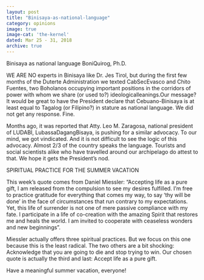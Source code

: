 ```yaml
---
layout: post
title: "Binisaya-as-national-language"
category: opinions
image: true
image-cat: 'the-kernel'
dated: Mar 25 - 31, 2018
archive: true
---
```


Binisaya as national language
BoniQuirog, Ph.D.

WE ARE NO experts in Binisaya like Dr. Jes Tirol, but during the first few months of the Duterte Administration we texted CabSecEvasco and Chito Fuentes, two Boholanos occupying important positions in the corridors of power with whom we share (or used to?) ideologicalleanings.Our message? It would be great to have the President declare that Cebuano-Binisaya is at least equal to Tagalog (or Filipino?) in stature as national language. We did not get any response. Fine.

Months ago, it was reported that Atty. Leo M. Zaragosa, national president of LUDABI, LubassaDagangBisaya, is pushing for a similar advocacy. To our mind, we got vindicated.
And it is not difficult to see the logic of this advocacy. Almost 2/3 of the country speaks the language. Tourists and social scientists alike who have travelled around our archipelago do attest to that. We hope it gets the President’s nod.

SPIRITUAL PRACTICE FOR THE SUMMER VACATION

This week’s quote comes from Daniel Miessler:  “Accepting life as a pure gift, I am released from the compulsion to see my desires fulfilled. I’m free to practice gratitude for everything that comes my way, to say ‘thy will be done’ in the face of circumstances that run contrary to my expectations. Yet, this life of surrender is not one of mere passive compliance with my fate. I participate in a life of co-creation with the amazing Spirit that restores me and heals the world. I am invited to cooperate with ceaseless wonders and new beginnings”.

Miessler actually offers three spiritual practices. But we focus on this one because this is the least radical. The two others are a bit shocking: Acknowledge that you are going to die and stop trying to win. Our chosen quote is actually the third and last: Accept life as a pure gift. 

Have a meaningful summer vacation, everyone!